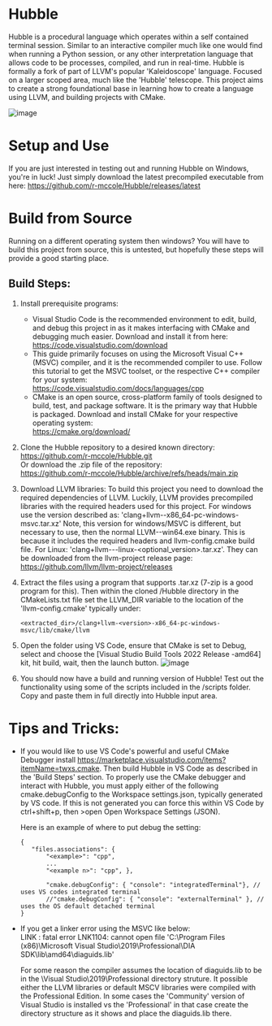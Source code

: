 # Hubble
Hubble is a procedural language which operates within a self contained terminal session. Similar to an interactive compiler much like one would find when running a Python session, or any other interpretation language that allows code to be processes, compiled, and run in real-time. Hubble is formally a fork of part of LLVM's popular 'Kaleidoscope' language. Focused on a larger scoped area, much like the 'Hubble' telescope. This project aims to create a strong foundational base in learning how to create a language using LLVM, and building projects with CMake.

![image](https://github.com/r-mccole/Hubble/assets/18635735/ab2b76fb-2f2e-40fa-bdc4-a2ab86854e36)


# Setup and Use
If you are just interested in testing out and running Hubble on Windows, you're in luck! Just simply download the latest precompiled executable from here: https://github.com/r-mccole/Hubble/releases/latest

# Build from Source
Running on a different operating system then windows? You will have to build this project from source, this is untested, but hopefully these steps will provide a good starting place. 

## Build Steps:
1. Install prerequisite programs:
    * Visual Studio Code is the recommended environment to edit, build, and debug this project in as it makes interfacing with CMake and debugging much easier. Download and install it from here:\
      https://code.visualstudio.com/download
    * This guide primarily focuses on using the Microsoft Visual C++ (MSVC) compiler, and it is the recommended compiler to use. Follow this tutorial to get the MSVC toolset, or the respective C++ compiler for your system:\
      https://code.visualstudio.com/docs/languages/cpp
    * CMake is an open source, cross-platform family of tools designed to build, test, and package software. It is the primary way that Hubble is packaged. Download and install CMake for your respective operating system:\
      https://cmake.org/download/

3. Clone the Hubble repository to a desired known directory:\
https://github.com/r-mccole/Hubble.git \
  Or download the .zip file of the repository: \
  https://github.com/r-mccole/Hubble/archive/refs/heads/main.zip

3. Download LLVM libraries: To build this project you need to download the required dependencies of LLVM. Luckily, LLVM provides precompiled libraries with the required headers used for this project. For windows use the version described as: 'clang+llvm-<version>-x86_64-pc-windows-msvc.tar.xz' Note, this version for windows/MSVC is different, but necessary to use, then the normal LLVM-<version>-win64.exe binary. This is because it includes the required headers and llvm-config.cmake build file. For Linux: 'clang+llvm-<version>-<architecture>-linux-<optional_version>.tar.xz'. They can be downloaded from the llvm-project release page:\
https://github.com/llvm/llvm-project/releases

4. Extract the files using a program that supports .tar.xz (7-zip is a good program for this). Then within the cloned /Hubble directory in the CMakeLists.txt file set the LLVM_DIR variable to the location of the 'llvm-config.cmake' typically under:
   ```
   <extracted_dir>/clang+llvm-<version>-x86_64-pc-windows-msvc/lib/cmake/llvm
   ```
5. Open the folder using VS Code, ensure that CMake is set to Debug, select and choose the [Visual Studio Build Tools 2022 Release -amd64] kit, hit build, wait, then the launch button. 
![image](https://github.com/r-mccole/Hubble/assets/18635735/b5772bcf-04b2-4e71-8272-3de2e9fe9b76)

6. You should now have a build and running version of Hubble! Test out the functionality using some of the scripts included in the /scripts folder. Copy and paste them in full directly into Hubble input area. 

# Tips and Tricks:
* If you would like to use VS Code's powerful and useful CMake Debugger install https://marketplace.visualstudio.com/items?itemName=twxs.cmake. Then build Hubble in VS Code as described in the 'Build Steps' section. To properly use the CMake debugger and interact with Hubble, you must apply either of the following cmake.debugConfig to the Workspace settings.json, typically generated by VS code. If this is not generated you can force this within VS Code by ctrl+shift+p, then >open Open Workspace Settings (JSON).

  Here is an example of where to put debug the setting:
	```
	{
	   "files.associations": {
		   "<example>": "cpp",
		   ... 
		   "<example n>": "cpp", },
 
		   "cmake.debugConfig": { "console": "integratedTerminal"}, // uses VS codes integrated terminal 
		   //"cmake.debugConfig": { "console": "externalTerminal" }, // uses the OS default detached terminal 
	}
	```

* If you get a linker error using the MSVC like below:\
  LINK : fatal error LNK1104: cannot open file 'C:\Program Files (x86)\Microsoft Visual Studio\2019\Professional\DIA SDK\lib\amd64\diaguids.lib' 

  For some reason the compiler assumes the location of diaguids.lib to be in the \Visual Studio\2019\Professional directory struture. It possible either the LLVM libraries or default MSCV libraries were compiled with the Professional Edition. In some cases the 'Community' version of Visual Studio is installed vs the 'Professional' in that case create the directory structure as it shows and place the diaguids.lib there. 

